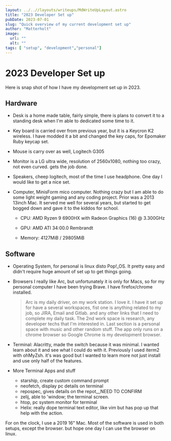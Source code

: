 ```yaml
---
layout: ../..//layouts/writeups/MdWriteUpLayout.astro
title: "2023 Developer Set up"
pubDate: 2023-07-01
slug: "Quick overview of my current development set up"
author: "Matterholt"
image:
  url: ""
  alt: ""
tags: [ "setup", "development","personal"]
---
```


# 2023 Developer Set up

Here is snap shot of how I have my development set up in 2023. 

## Hardware
- Desk is a home made table, fairly simple, there is plans to convert it to a standing desk when I'm able to dedicated some time to it.

- Key board is carried over from previous year, but it is a Keycron K2 wireless. I have modded it a bit and changed the key caps, for Epomaker Ruby keycap set.

- Mouse is carry over as well,  Logitech G305

- Monitor is a LG ultra wide, resolution of 2560x1080, nothing too crazy, not even curved. gets the job done. 

- Speakers, cheep logitech, most of the time I use headphone. One day I would like to get a nice set.

- Computer, MinisForm mico computer. Nothing crazy but I am able to do some light weight gaming and any coding project. Prior was a 2013 13inch Mac. It served me well for several years, but started to get bogged down and gave it to the kiddos for school. 

    - CPU: AMD Ryzen 9 6900HX with Radeon Graphics (16) @ 3.300GHz

    - GPU: AMD ATI 34:00.0 Rembrandt

    - Memory: 4127MiB / 29805MiB

## Software

- Operating System, for personal is linux disto Pop!_OS. It pretty easy and didn't require huge amount of set up to get things going. 

- Browsers I really like Arc, but unfortunately it is only for Macs, so for my personal computer I have been trying Brave. I have firefox/chrome installed.

  > Arc is my daily driver, on my work station. I love it.  I have it set up for have a several workspaces, fist one is anything related to my job, so JIRA, Email and Gitlab. and any other links that I need to complete my daily task. The 2nd work space is research, any developer techs that I'm interested in. Last section is a personal space  with music and other random stuff. The app only runs on a chrome browser so Google Chrome is my development browser. 

- Terminal: Alacritty, made the switch because it was minimal. I wanted learn about it and see what I could do with it. Previously I used iterm2 with ohMyZsh. it's was good but I wanted to learn more not just install and use only half of the features. 

- More Terminal Apps and stuff

  - starship, create custom command prompt
  - neofetch, display pc details on terminal
  - repospec, gives details on the repot__NEED TO CONFIRM
  - zelij, able to 'window; the terminal screen. 
  - htop, pc system monitor for terminal
  - Helix: really dope terminal text editor, like vim but has pop up that help with the action.

For on the clock,  I use a 2019 16" Mac. Most of the software is used in both setups, except the browser. but hope one day I can use the browser on linux. 